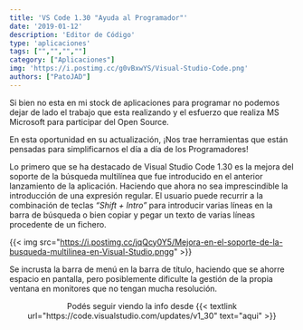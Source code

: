 ```yaml
---
title: 'VS Code 1.30 "Ayuda al Programador"'
date: '2019-01-12'
description: 'Editor de Código'
type: 'aplicaciones'
tags: ["","","",""]
category: ["Aplicaciones"]
img: 'https://i.postimg.cc/g0vBxwYS/Visual-Studio-Code.png'
authors: ["PatoJAD"]
---
```


Si bien no esta en mi stock de aplicaciones para programar no podemos dejar de lado el trabajo que esta realizando y el esfuerzo que realiza MS Microsoft para participar del Open Source.

En esta oportunidad en su actualización, ¡Nos trae herramientas que están pensadas para simplificarnos el día a día de los Programadores!

Lo primero que se ha destacado de Visual Studio Code 1.30 es la mejora del soporte de la búsqueda multilínea que fue introducido en el anterior lanzamiento de la aplicación. Haciendo que ahora no sea imprescindible la introducción de una expresión regular. El usuario puede recurrir a la combinación de teclas _“Shift + Intro”_ para introducir varias líneas en la barra de búsqueda o bien copiar y pegar un texto de varias líneas procedente de un fichero.

{{< img src="https://i.postimg.cc/jqQcy0Y5/Mejora-en-el-soporte-de-la-busqueda-multilinea-en-Visual-Studio.pngg" >}}

Se incrusta la barra de menú en la barra de título, haciendo que se ahorre espacio en pantalla, pero posiblemente dificulte la gestión de la propia ventana en monitores que no tengan mucha resolución.

<div style="text-align: center"><p> Podés seguir viendo la info desde {{< textlink url="https://code.visualstudio.com/updates/v1_30" text="aqui" >}} </p></div>
